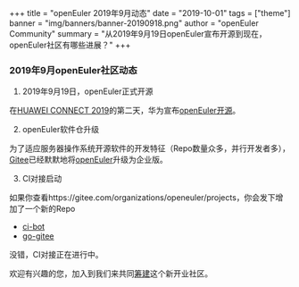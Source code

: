 +++
title = "openEuler 2019年9月动态"
date = "2019-10-01"
tags = ["theme"]
banner = "img/banners/banner-20190918.png"
author = "openEuler Community"
summary = "从2019年9月19日openEuler宣布开源到现在，openEuler社区有哪些进展？"
+++

### 2019年9月openEuler社区动态

1. 2019年9月19日，openEuler正式开源

在[HUAWEI CONNECT 2019](https://www.huawei.com/cn/press-events/events/huaweiconnect2019)的第二天，华为宣布[openEuler开源](https://www.huawei.com/cn/press-events/news/2019/9/atlas-series-products-cloud-services-all-scenario-ai-solutions)。

2. openEuler软件仓升级

为了适应服务器操作系统开源软件的开发特征（Repo数量众多，并行开发者多），[Gitee](gitee.com)已经默默地将[openEuler](https://gitee.com/openeuler)升级为企业版。

3. CI对接启动

如果你查看https://gitee.com/organizations/openeuler/projects，你会发下增加了一个新的Repo
* [ci-bot](https://gitee.com/openeuler/ci-bot)
* [go-gitee](https://gitee.com/openeuler/go-gitee)

没错，CI对接正在进行中。

欢迎有兴趣的您，加入到我们来共同[筹建](https://openeuler.org/zh/developer.html)这个新开业社区。
